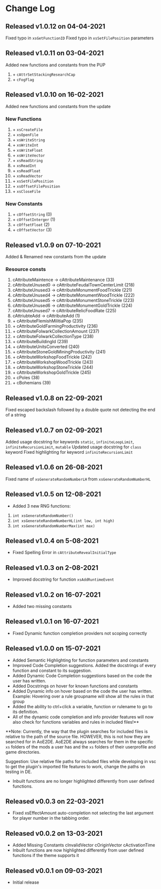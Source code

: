 # Change Log

## Released v1.0.12 on 04-04-2021

Fixed typo in `xsGetFunctionID`
Fixed typo in `xsSetFilePosition` parameters

## Released v1.0.11 on 03-04-2021

Added new functions and constants from the PUP

01. \+ `cAttrSetStackingResearchCap`
02. \+ `cFogFlag`

## Released v1.0.10 on 16-02-2021

Added new functions and constants from the update


### New Functions
01. \+ `xsCreateFile`
02. \+ `xsOpenFile`
03. \+ `xsWriteString`
04. \+ `xsWriteInt`
05. \+ `xsWriteFloat`
06. \+ `xsWriteVector`
07. \+ `xsReadString`
08. \+ `xsReadInt`
09. \+ `xsReadFloat`
10. \+ `xsReadVector`
11. \+ `xsSetFilePosition`
12. \+ `xsOffsetFilePosition`
13. \+ `xsCloseFile`

### New Constants
1. \+ `cOffsetString`   (0)
2. \+ `cOffsetInterger` (1)
3. \+ `cOffsetFloat`    (2)
4. \+ `cOffsetVector`   (3)

## Released v1.0.9 on 07-10-2021

Added & Renamed new constants from the update
### Resource consts
01. cAttributeMaintence -> cAttributeMaintenance           (33)
02. cAttributeUnused0   -> cAttributeFeudalTownCenterLimit (218)
03. cAttributeUnused3   -> cAttributeMonumentFoodTrickle   (221)
04. cAttributeUnused4   -> cAttributeMonumentWoodTrickle   (222)
05. cAttributeUnused5   -> cAttributeMonumentStoneTrickle  (223)
06. cAttributeUnused6   -> cAttributeMonumentGoldTrickle   (224)
07. cAttributeUnused7   -> cAttributeRelicFoodRate         (225)
08. cAttriubteAdd       -> cAttributeAdd                   (1)
09. \+ cAttributeFlemishMilitiaPop           (235)
10. \+ cAttributeGoldFarmingProductivity     (236)
11. \+ cAttributeFolwarkCollectionAmount     (237)
12. \+ cAttributeFolwarkCollectionType       (238)
13. \+ cAttributeBuildingId                  (239)
14. \+ cAttributeUnitsConverted              (240)
15. \+ cAttributeStoneGoldMiningProductivity (241)
16. \+ cAttributeWorkshopFoodTrickle         (242)
17. \+ cAttributeWorkshopWoodTrickle         (243)
18. \+ cAttributeWorkshopStoneTrickle        (244)
19. \+ cAttributeWorkshopGoldTrickle         (245)
20. \+ cPoles     (38)
21. \+ cBohemians (39)

## Released v1.0.8 on 22-09-2021

Fixed escaped backslash followed by a double quote not detecting the end of a string

## Released v1.0.7 on 02-09-2021

Added usage docstring for keywords `static`, `infiniteLoopLimit`, `infiniteRecursionLimit`, `mutable`
Updated usage docstring for `class` keyword
Fixed highlighting for keyword `infiniteRecursionLimit`

## Released v1.0.6 on 26-08-2021

Fixed name of `xsGenerateRandomNumberLH` from `xsGenerateRandomNumberHL`

## Released v1.0.5 on 12-08-2021

- Added 3 new RNG functions:
1. `int xsGenerateRandomNumber()`
2. `int xsGenerateRandomNumberHL(int low, int high)`
3. `int xsGenerateRandomNumberMax(int max)`

## Released v1.0.4 on 5-08-2021

- Fixed Spelling Error in `cAttributeRevealInitialType`

## Released v1.0.3 on 2-08-2021

- Improved docstring for function `xsAddRuntimeEvent`

## Released v1.0.2 on 16-07-2021

- Added two missing constants

## Released v1.0.1 on 16-07-2021

- Fixed Dynamic function completion providers not scoping correctly

## Released v1.0.0 on 15-07-2021

- Added Semantic Highlighting for function parameters and constants
- Improved Code Completion suggestions. Added the docstrings of every function and constant to its suggestion.
- Added Dynamic Code Completion suggestions based on the code the user has written.
- Added Docstrings on hover for known functions and constants
- Added Dynamic info on hover based on the code the user has written. Example: Hovering over a rule groupname will show all the rules in that group
- Added the ability to ctrl+click a variable, function or rulename to go to its definition.
- All of the dynamic code completion and info provider features will now also check for functions variables and rules in included files!**

**Note: Currently, the way that the plugin searches for included files is relative to the path of the source file. HOWEVER, this is not how they are searched for in AoE2DE. AoE2DE always searches for them in the specific `xs` folders of the mods a user has and the `xs` folders of their userprofile and game directories.

Suggestion: Use relative file paths for included files while developing in vsc to get the plugin's imported file features to work, change the paths on testing in DE.

- Inbuilt functions are no longer highlighted differently from user defined functions.
    
## Released v0.0.3 on 22-03-2021

- Fixed xsEffectAmount auto-completion not selecting the last argument for player number in the tabbing order.

## Released v0.0.2 on 13-03-2021

- Added Missing Constants
    cInvalidVector
    cOriginVector
    cActivationTime
- Inbuilt functions are now highlighted differently from user defined functions if the theme supports it

## Released v0.0.1 on 09-03-2021

- Initial release